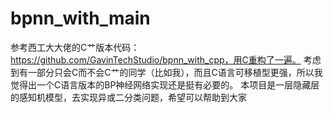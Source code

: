 # bpnn_with_main
参考西工大大佬的C艹版本代码：https://github.com/GavinTechStudio/bpnn_with_cpp，用C重构了一遍。
考虑到有一部分只会C而不会C艹的同学（比如我），而且C语言可移植型更强，所以我觉得出一个C语言版本的BP神经网络实现还是挺有必要的。
本项目是一层隐藏层的感知机模型，去实现异或二分类问题，希望可以帮助到大家
